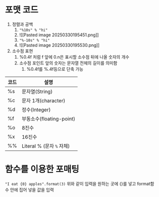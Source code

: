 # 포맷 코드
1. 정렬과 공백
	1. `"%10s" % "hi"`
	2. ![[Pasted image 20250330195451.png]]
	3. `"%-10s" % "hi"`
	4. ![[Pasted image 20250330195530.png]]
2. 소수점 표현
	1. %0.4f 처럼 f 앞에 0.n은 표시할 소수점 뒤에 나올 숫자의 개수
	2. 소수점 포인트 앞의 숫자는 문자열 전체의 길이를 의미함
		1. %0.4f를 %.4f등으로 단축 가능

|코드|설명|
|---|---|
|%s|문자열(String)|
|%c|문자 1개(character)|
|%d|정수(Integer)|
|%f|부동소수(floating-point)|
|%o|8진수|
|%x|16진수|
|%%|Literal % (문자 `%` 자체)|
# 함수를 이용한 포매팅
`"I eat {0} apples".format(3)`
위와 같이 입력을 원하는 곳에 {}를 넣고 format함수 안에 집어 넣을 값을 입력

